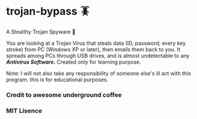 # trojan-bypass 🪳

A Stealthy Trojan Spyware 🐀

You are looking at a Trojan Virus that steals data (ID, password; every key stroke) from PC (Windows XP or later), then emails them back to you. It spreads among PCs through USB drives, and is almost undetectable to any ***Antivirus Software.*** Created only for learning purpose.

Note: I will not also take any responsibility of someone else's ill act with this program. this is for educational purposes.

### Credit to awesome underground coffee

### MIT Lisence
